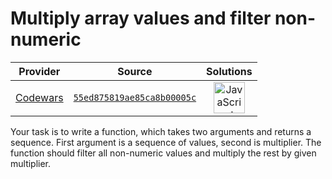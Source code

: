 [_metadata_:generated]: - "true"

# Multiply array values and filter non-numeric

<!-- INFO TABLE BEGIN -->

| Provider                                        | Source                                                                               | Solutions                                                                                                                                                    |
| :---------------------------------------------: | :----------------------------------------------------------------------------------: | :----------------------------------------------------------------------------------------------------------------------------------------------------------: |
| [Codewars](../../../docs/providers/Codewars.md) | [`55ed875819ae85ca8b00005c`](https://www.codewars.com/kata/55ed875819ae85ca8b00005c) | [<img src="https://res.cloudinary.com/rascaltwo/image/upload/v1631924076/javascript_ehszr7.svg" alt="JavaScript" title="JavaScript" width="50" />](solve.js) |

<!-- INFO TABLE END -->

Your task is to write a function, which takes two arguments and returns a sequence. First argument is a sequence of values, second is multiplier. The function should filter all non-numeric values and multiply the rest by given multiplier.
